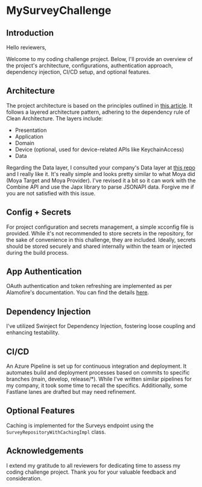 # MySurveyChallenge

## Introduction

Hello reviewers,

Welcome to my coding challenge project. Below, I'll provide an overview of the project's architecture, configurations, authentication approach, dependency injection, CI/CD setup, and optional features.

## Architecture

The project architecture is based on the principles outlined in [this article](https://herbertograca.com/2017/11/16/explicit-architecture-01-ddd-hexagonal-onion-clean-cqrs-how-i-put-it-all-together/). It follows a layered architecture pattern, adhering to the dependency rule of Clean Architecture. The layers include:

- Presentation
- Application
- Domain
- Device (optional, used for device-related APIs like KeychainAccess)
- Data

Regarding the Data layer, I consulted your company's Data layer at [this repo](https://github.com/nimblehq/ios-templates/tree/main) and I really like it. It's really simple and looks pretty similar to what Moya did (Moya Target and Moya Provider). I've revised it a bit so it can work with the Combine API and use the Japx library to parse JSONAPI data. Forgive me if you are not satisfied with this issue.

## Config + Secrets

For project configuration and secrets management, a simple xcconfig file is provided. While it's not recommended to store secrets in the repository, for the sake of convenience in this challenge, they are included. Ideally, secrets should be stored securely and shared internally within the team or injected during the build process.

## App Authentication

OAuth authentication and token refreshing are implemented as per Alamofire's documentation. You can find the details [here](https://github.com/Alamofire/Alamofire/blob/master/Documentation/AdvancedUsage.md).

## Dependency Injection
I've utilized Swinject for Dependency Injection, fostering loose coupling and enhancing testability.

## CI/CD

An Azure Pipeline is set up for continuous integration and deployment. It automates build and deployment processes based on commits to specific branches (main, develop, release/*). While I've written similar pipelines for my company, it took some time to recall the specifics. Additionally, some Fastlane lanes are drafted but may need refinement.

## Optional Features

Caching is implemented for the Surveys endpoint using the `SurveyRepositoryWithCachingImpl` class.

## Acknowledgements

I extend my gratitude to all reviewers for dedicating time to assess my coding challenge project. Thank you for your valuable feedback and consideration.